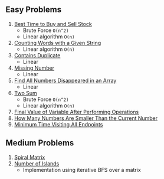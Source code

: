 ## Easy Problems

1. [Best Time to Buy and Sell Stock](https://leetcode.com/problems/best-time-to-buy-and-sell-stock/)
    - Brute Force `O(n^2)`
    - Linear algorithm `O(n)`
2. [Counting Words with a Given String](https://leetcode.com/problems/counting-words-with-a-given-prefix/)
   - Linear algorithm `O(n)`
3. [Contains Duplicate](https://leetcode.com/problems/contains-duplicate/)  
   - Linear  
4. [Missing Number](https://leetcode.com/problems/missing-number/)  
   - Linear  
5. [Find All Numbers Disappeared in an Array](https://leetcode.com/problems/find-all-numbers-disappeared-in-an-array)
   - Linear  
6. [Two Sum](https://leetcode.com/problems/two-sum)
   - Brute Force `O(n^2)`
   - Linear algorithm `O(n)`
7. [Final Value of Variable After Performing Operations](https://leetcode.com/problems/final-value-of-variable-after-performing-operations)
8. [How Many Numbers Are Smaller Than the Current Number](https://leetcode.com/problems/how-many-numbers-are-smaller-than-the-current-number/description/)
9. [Minimum Time Visiting All Endpoints](https://leetcode.com/problems/minimum-time-visiting-all-points)  

## Medium Problems

1. [Spiral Matrix](https://leetcode.com/problems/spiral-matrix)  
2. [Number of Islands](https://leetcode.com/problems/number-of-islands/description/)
   - Implementation using iterative BFS over a matrix